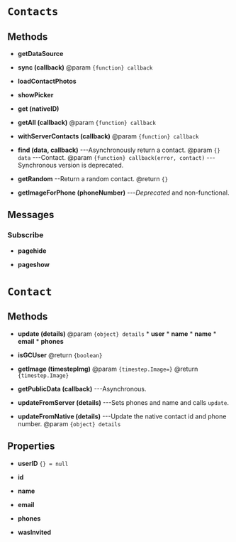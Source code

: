 # `Contacts`

## Methods

* __getDataSource__

* __sync (callback)__
	@param `{function} callback`

* __loadContactPhotos__

* __showPicker__

* __get (nativeID)__

* __getAll (callback)__
	@param `{function} callback`

* __withServerContacts (callback)__
	@param `{function} callback`

* __find (data, callback)__ ---Asynchronously return a contact.
	@param `{} data` ---Contact.
	@param `{function} callback(error, contact)` ---Synchronous version is deprecated.

* __getRandom__ --Return a random contact.
	@return `{}`

* __getImageForPhone (phoneNumber)__ ---*Deprecated* and non-functional.


## Messages

### Subscribe

* __pagehide__

* __pageshow__


# `Contact`

## Methods

* __update (details)__
	@param `{object} details`
		* __user__
			* __name__
		* __name__
		* __email__
		* __phones__

* __isGCUser__
	@return `{boolean}`

* __getImage (timestepImg)__
	@param `{timestep.Image=}`
	@return `{timestep.Image}`

* __getPublicData (callback)__ ---Asynchronous.

* __updateFromServer (details)__ ---Sets phones and name and calls `update`.

* __updateFromNative (details)__ ---Update the native contact id and phone number.
	@param `{object} details`


## Properties

* __userID__ `{} = null`

* __id__

* __name__

* __email__

* __phones__

* __wasInvited__

